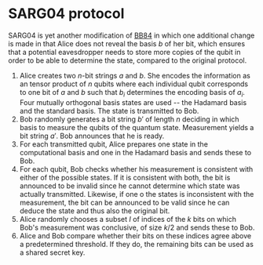 # SARG04 protocol

SARG04 is yet another modification of [BB84](BB84) in which one additional change is
made in that Alice does not reveal the basis $b$ of her bit, which ensures that
a potential eavesdropper needs to store more copies of the qubit in order to be
able to determine the state, compared to the original protocol.

1. Alice creates two $n$-bit strings $a$ and $b$. She encodes the information
   as an tensor product of $n$ qubits where each individual qubit corresponds
   to one bit of $a$ and $b$ such that $b_i$ determines the encoding basis of
   $a_i$. Four mutually orthogonal basis states are used -- the Hadamard basis
   and the standard basis. The state is transmitted to Bob.
2. Bob randomly generates a bit string $b'$ of length $n$ deciding in which
   basis to measure the qubits of the quantum state. Measurement yields a bit
   string $a'$. Bob announces that he is ready.
3. For each transmitted qubit, Alice prepares one state in the computational
   basis and one in the Hadamard basis and sends these to Bob.
4. For each qubit, Bob checks whether his measurement is consistent with either
   of the possible states. If it is consistent with both, the bit is announced
   to be invalid since he cannot determine which state was actually
   transmitted. Likewise, if one o the states is inconsistent with the
   measurement, the bit can be announced to be valid since he can deduce the
   state and thus also the original bit.
5. Alice randomly chooses a subset $I$ of indices of the $k$ bits on which
   Bob's measurement was conclusive, of size $k / 2$ and sends these to Bob.
6. Alice and Bob compare whether their bits on these indices agree above a
   predetermined threshold. If they do, the remaining bits can be used as a
   shared secret key.
